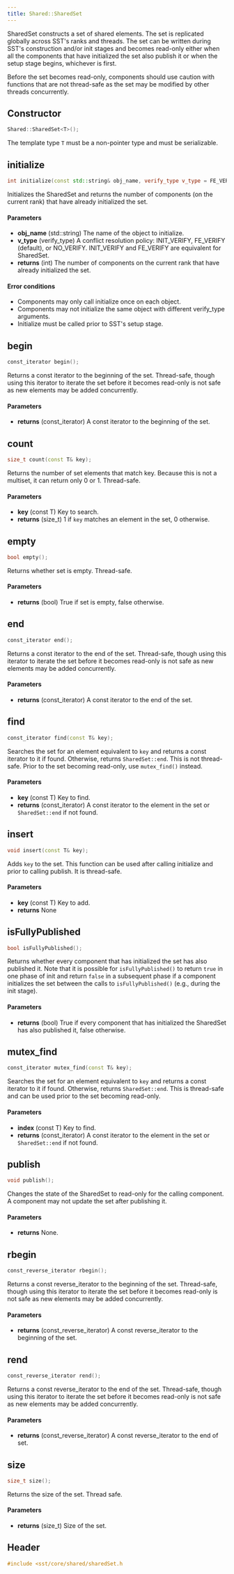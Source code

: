 ```yaml
---
title: Shared::SharedSet
---
```


SharedSet constructs a set of shared elements. The set is replicated globally across SST's ranks and threads. The set can be written during SST's construction and/or init stages and becomes read-only either when all the components that have initialized the set also publish it or when the setup stage begins, whichever is first.

Before the set becomes read-only, components should use caution with functions that are not thread-safe as the set may be modified by other threads concurrently.

## Constructor
```cpp
Shared::SharedSet<T>();
```

The template type `T` must be a non-pointer type and must be serializable.

## initialize
```cpp
int initialize(const std::string& obj_name, verify_type v_type = FE_VERIFY);
```

Initializes the SharedSet and returns the number of components (on the current rank) that have already initialized the set. 

#### Parameters
* **obj_name** (std::string) The name of the object to initialize.
* **v_type** (verify_type) A conflict resolution policy: INIT_VERIFY, FE_VERIFY (default), or NO_VERIFY. INIT_VERIFY and FE_VERIFY are equivalent for SharedSet.
* **returns** (int) The number of components on the current rank that have already initialized the set.

#### Error conditions
* Components may only call initialize once on each object.
* Components may not initialize the same object with different verify_type arguments.
* Initialize must be called prior to SST's setup stage.


## begin
```cpp
const_iterator begin();
```
Returns a const iterator to the beginning of the set. Thread-safe, though using this iterator to iterate the set before it becomes read-only is not safe as new elements may be added concurrently.

#### Parameters
* **returns** (const_iterator) A const iterator to the beginning of the set.


## count
```cpp
size_t count(const T& key);
```
Returns the number of set elements that match key. Because this is not a multiset, it can return only 0 or 1. Thread-safe.

#### Parameters
* **key** (const T) Key to search.
* **returns** (size_t) 1 if `key` matches an element in the set, 0 otherwise.


## empty
```cpp
bool empty();
```
Returns whether set is empty. Thread-safe.

#### Parameters
* **returns** (bool) True if set is empty, false otherwise.


## end
```cpp
const_iterator end();
```

Returns a const iterator to the end of the set. Thread-safe, though using this iterator to iterate the set before it becomes read-only is not safe as new elements may be added concurrently.

#### Parameters
* **returns** (const_iterator) A const iterator to the end of the set.

## find
```cpp
const_iterator find(const T& key);
```
Searches the set for an element equivalent to `key` and returns a const iterator to it if found. Otherwise, returns `SharedSet::end`. This is not thread-safe. Prior to the set becoming read-only, use `mutex_find()` instead. 

#### Parameters
* **key** (const T) Key to find.
* **returns** (const_iterator) A const iterator to the element in the set or `SharedSet::end` if not found. 

## insert
```cpp
void insert(const T& key);
```
Adds `key` to the set. This function can be used after calling initialize and prior to calling publish. It is thread-safe.

#### Parameters
* **key** (const T) Key to add.
* **returns** None

## isFullyPublished
```cpp
bool isFullyPublished();
```
Returns whether every component that has initialized the set has also published it. Note that it is possible for `isFullyPublished()` to return `true` in one phase of init and return `false` in a subsequent phase if a component initializes the set between the calls to `isFullyPublished()` (e.g., during the init stage). 

#### Parameters
* **returns** (bool) True if every component that has initialized the SharedSet has also published it, false otherwise.


## mutex_find
```cpp
const_iterator mutex_find(const T& key);
```
Searches the set for an element equivalent to `key` and returns a const iterator to it if found. Otherwise, returns `SharedSet::end`. This is thread-safe and can be used prior to the set becoming read-only.

#### Parameters
* **index** (const T) Key to find.
* **returns** (const_iterator) A const iterator to the element in the set or `SharedSet::end` if not found.


## publish
```cpp
void publish();
```
Changes the state of the SharedSet to read-only for the calling component. A component may not update the set after publishing it.

#### Parameters
* **returns** None.


## rbegin
```cpp
const_reverse_iterator rbegin();
```
Returns a const reverse_iterator to the beginning of the set. Thread-safe, though using this iterator to iterate the set before it becomes read-only is not safe as new elements may be added concurrently.

#### Parameters
* **returns** (const_reverse_iterator) A const reverse_iterator to the beginning of the set.

## rend
```cpp
const_reverse_iterator rend();
```
Returns a const reverse_iterator to the end of the set. Thread-safe, though using this iterator to iterate the set before it becomes read-only is not safe as new elements may be added concurrently.

#### Parameters
* **returns** (const_reverse_iterator) A const reverse_iterator to the end of set.


## size
```cpp
size_t size();
```
Returns the size of the set. Thread safe.

#### Parameters
* **returns** (size_t) Size of the set.


## Header
```cpp
#include <sst/core/shared/sharedSet.h
```
